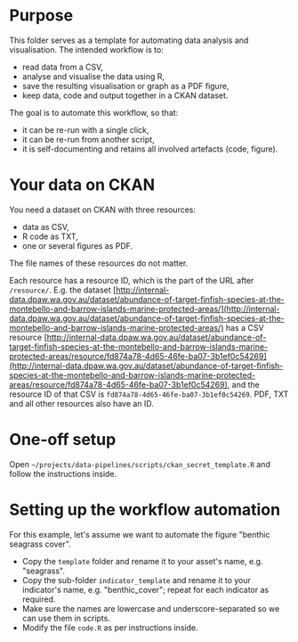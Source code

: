 # Purpose
This folder serves as a template for automating data analysis and visualisation.
The intended workflow is to:

* read data from a CSV,
* analyse and visualise the data using R,
* save the resulting visualisation or graph as a PDF figure,
* keep data, code and output together in a CKAN dataset.

The goal is to automate this workflow, so that:

* it can be re-run with a single click,
* it can be re-run from another script,
* it is self-documenting and retains all involved artefacts (code, figure).


# Your data on CKAN
You need a dataset on CKAN with three resources:

* data as CSV,
* R code as TXT,
* one or several figures as PDF.

The file names of these resources do not matter.

Each resource has a resource ID, which is the part of the URL after `/resource/`.
E.g. the dataset [http://internal-data.dpaw.wa.gov.au/dataset/abundance-of-target-finfish-species-at-the-montebello-and-barrow-islands-marine-protected-areas/](http://internal-data.dpaw.wa.gov.au/dataset/abundance-of-target-finfish-species-at-the-montebello-and-barrow-islands-marine-protected-areas/)
has a CSV resource [http://internal-data.dpaw.wa.gov.au/dataset/abundance-of-target-finfish-species-at-the-montebello-and-barrow-islands-marine-protected-areas/resource/fd874a78-4d65-46fe-ba07-3b1ef0c54269](http://internal-data.dpaw.wa.gov.au/dataset/abundance-of-target-finfish-species-at-the-montebello-and-barrow-islands-marine-protected-areas/resource/fd874a78-4d65-46fe-ba07-3b1ef0c54269),
and the resource ID of that CSV is `fd874a78-4d65-46fe-ba07-3b1ef0c54269`.
PDF, TXT and all other resources also have an ID.

# One-off setup
Open `~/projects/data-pipelines/scripts/ckan_secret_template.R` and follow the 
instructions inside.

# Setting up the workflow automation
For this example, let's assume we want to automate the figure "benthic seagrass cover".

* Copy the `template` folder and rename it to your asset's name, e.g. "seagrass".
* Copy the sub-folder `indicator_template` and rename it to your indicator's name,
e.g. "benthic_cover"; repeat for each indicator as required.
* Make sure the names are lowercase and underscore-separated so we can use them in scripts.
* Modify the file `code.R` as per instructions inside.
